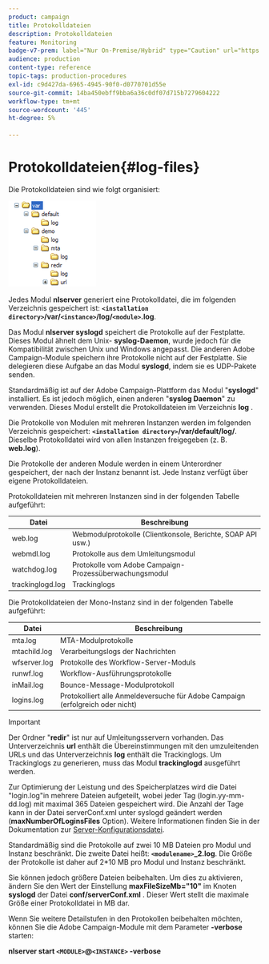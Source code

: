 ```yaml
---
product: campaign
title: Protokolldateien
description: Protokolldateien
feature: Monitoring
badge-v7-prem: label="Nur On-Premise/Hybrid" type="Caution" url="https://experienceleague.adobe.com/docs/campaign-classic/using/installing-campaign-classic/architecture-and-hosting-models/hosting-models-lp/hosting-models.html?lang=de" tooltip="Gilt nur für Hybrid- und On-Premise-Bereitstellungen"
audience: production
content-type: reference
topic-tags: production-procedures
exl-id: c9d427da-6965-4945-90f0-d0770701d55e
source-git-commit: 14ba450ebff9bba6a36c0df07d715b7279604222
workflow-type: tm+mt
source-wordcount: '445'
ht-degree: 5%

---
```


# Protokolldateien{#log-files}



Die Protokolldateien sind wie folgt organisiert:

![](assets/d_ncs_directory.png)

Jedes Modul **nlserver** generiert eine Protokolldatei, die im folgenden Verzeichnis gespeichert ist: **`<installation directory>`/var/`<instance>`/log/`<module>`.log**.

Das Modul **nlserver syslogd** speichert die Protokolle auf der Festplatte. Dieses Modul ähnelt dem Unix- **syslog-Daemon**, wurde jedoch für die Kompatibilität zwischen Unix und Windows angepasst. Die anderen Adobe Campaign-Module speichern ihre Protokolle nicht auf der Festplatte. Sie delegieren diese Aufgabe an das Modul **syslogd**, indem sie es UDP-Pakete senden.

Standardmäßig ist auf der Adobe Campaign-Plattform das Modul &quot;**syslogd**&quot; installiert. Es ist jedoch möglich, einen anderen &quot;**syslog Daemon**&quot; zu verwenden. Dieses Modul erstellt die Protokolldateien im Verzeichnis **log** .

Die Protokolle von Modulen mit mehreren Instanzen werden im folgenden Verzeichnis gespeichert: **`<installation directory>`/var/default/log/**. Dieselbe Protokolldatei wird von allen Instanzen freigegeben (z. B. **web.log**).

Die Protokolle der anderen Module werden in einem Unterordner gespeichert, der nach der Instanz benannt ist. Jede Instanz verfügt über eigene Protokolldateien.

Protokolldateien mit mehreren Instanzen sind in der folgenden Tabelle aufgeführt:

| Datei | Beschreibung |
|---|---|
| web.log | Webmodulprotokolle (Clientkonsole, Berichte, SOAP API usw.) |
| webmdl.log | Protokolle aus dem Umleitungsmodul |
| watchdog.log | Protokolle vom Adobe Campaign-Prozessüberwachungsmodul |
| trackinglogd.log | Trackinglogs          |

Die Protokolldateien der Mono-Instanz sind in der folgenden Tabelle aufgeführt:

| Datei | Beschreibung |
|---|---|
| mta.log | MTA-Modulprotokolle |
| mtachild.log | Verarbeitungslogs der Nachrichten |
| wfserver.log | Protokolle des Workflow-Server-Moduls |
| runwf.log | Workflow-Ausführungsprotokolle |
| inMail.log | Bounce-Message-Modulprotokoll |
| logins.log | Protokolliert alle Anmeldeversuche für Adobe Campaign (erfolgreich oder nicht) |

>[!IMPORTANT]
>
>Der Ordner &quot;**redir**&quot; ist nur auf Umleitungsservern vorhanden. Das Unterverzeichnis **url** enthält die Übereinstimmungen mit den umzuleitenden URLs und das Unterverzeichnis **log** enthält die Trackinglogs. Um Trackinglogs zu generieren, muss das Modul **trackinglogd** ausgeführt werden.

Zur Optimierung der Leistung und des Speicherplatzes wird die Datei &quot;login.log&quot;in mehrere Dateien aufgeteilt, wobei jeder Tag (login.yy-mm-dd.log) mit maximal 365 Dateien gespeichert wird. Die Anzahl der Tage kann in der Datei serverConf.xml unter syslogd geändert werden (**maxNumberOfLoginsFiles** Option). Weitere Informationen finden Sie in der Dokumentation zur [Server-Konfigurationsdatei](../../installation/using/the-server-configuration-file.md#syslogd).

Standardmäßig sind die Protokolle auf zwei 10 MB Dateien pro Modul und Instanz beschränkt. Die zweite Datei heißt: **`<modulename>`_2.log**. Die Größe der Protokolle ist daher auf 2&#42;10 MB pro Modul und Instanz beschränkt.

Sie können jedoch größere Dateien beibehalten. Um dies zu aktivieren, ändern Sie den Wert der Einstellung **maxFileSizeMb=&quot;10&quot;** im Knoten **syslogd** der Datei **conf/serverConf.xml** . Dieser Wert stellt die maximale Größe einer Protokolldatei in MB dar.

Wenn Sie weitere Detailstufen in den Protokollen beibehalten möchten, können Sie die Adobe Campaign-Module mit dem Parameter **-verbose** starten:

**nlserver start `<MODULE>`@`<INSTANCE>` -verbose**
